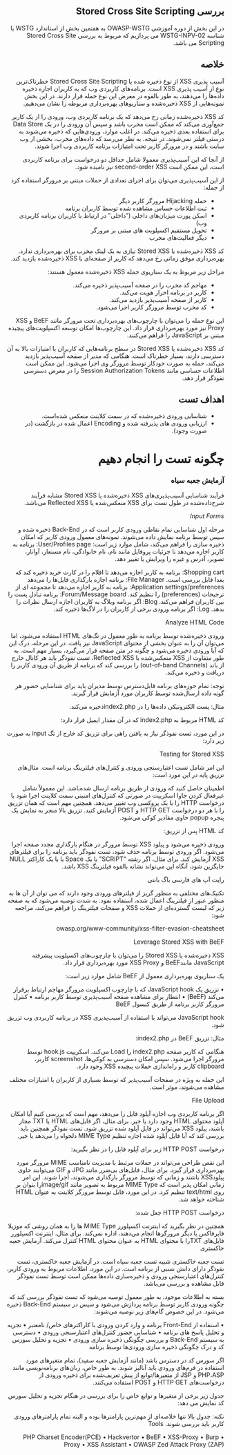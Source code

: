 <div dir="rtl">
  
## بررسی Stored Cross Site Scripting
  

در این بخش از دوره آموزشی OWASP-WSTG به هفتمین بخش از استاندارد WSTG با شناسه WSTG-INPV-02 می پردازیم که مربوط به بررسی Stored Cross Site Scripting می باشد.

## خلاصه
<div dir="rtl">
آسیب پذیری XSS از نوع ذخیره شده یا Stored Cross Site Scripting خطرناک‌ترین نوع از آسیب پذیری XSS است. برنامه‌های کاربردی وب که به کاربران اجازه ذخیره داده‌ها را می‌دهند، به طور بالقوه در معرض این نوع حمله قرار دارند. در این بخش نمونه‌هایی از XSS ذخیره‌شده و سناریوهای بهره‌برداری مربوطه را نشان می‌دهیم.

کد XSS ذخیره‌شده زمانی رخ می‌دهد که یک برنامه کاربردی وب، ورودی را از یک کاربر جمع‌آوری می‌کند که ممکن است مخرب باشد و سپس آن ورودی را در یک Data Store برای استفاده بعدی ذخیره می‌کند. در اغلب موارد، ورودی‌هایی که ذخیره می‌شوند به درستی فیلتر نمی‌شوند. در نتیجه، به نظر می‌رسد که داده‌های مخرب، بخشی از وب سایت باشند و در مرورگر کاربر تحت امتیازات برنامه کاربردی وب اجرا شوند.

از آنجا که این آسیب‌پذیری معمولا شامل حداقل دو درخواست برای برنامه کاربردی است، این ممکن است second-order XSS نیز نامیده شود.

از این آسیب‌پذیری می‌توان برای اجرای تعدادی از حملات مبتنی بر مرورگر استفاده کرد از جمله:

* حمله Hijacking مرورگر کاربر دیگر
* ثبت اطلاعات حساس مشاهده شده توسط کاربران برنامه
* اسکن پورت میزبان‌های داخلی (”داخلی” در ارتباط با کاربران برنامه کاربردی وب)
* تحویل مستقیم اکسپلویت های مبتنی بر مرورگر
* دیگر فعالیت‌های مخرب

کد XSS ذخیره‌شده یا Stored XSS نیازی به یک لینک مخرب برای بهره‌برداری ندارد. بهره‌برداری موفق زمانی رخ می‌دهد که کاربر از صفحه‌ای با XSS ذخیره‌شده بازدید کند.

مراحل زیر مربوط به یک سناریوی حمله XSS ذخیره‌شده معمول هستند:

* مهاجم کد مخرب را در صفحه آسیب‌پذیر ذخیره می‌کند.
* کاربر در برنامه احراز هویت می‌کند.
* کاربر از صفحه آسیب‌پذیر بازدید می‌کند.
* کد مخرب توسط مرورگر کاربر اجرا می‌شود.

این نوع حمله را می‌توان با چارچوب‌های بهره‌برداری تحت مرورگر مانند BeEF و XSS Proxy نیز مورد بهره‌برداری قرار داد. این چارچوب‌ها امکان توسعه اکسپلویت‌های پیچیده مبتنی بر JavaScript را فراهم می‌کنند.

کد XSS ذخیره‌شده یا Stored XSS در سطح برنامه‌هایی که کاربران با امتیازات بالا به آن دسترسی دارند، بسیار خطرناک است. هنگامی که مدیر از صفحه آسیب‌پذیر بازدید می‌کند، حمله به صورت خودکار توسط مرورگر وی اجرا می‌شود. این ممکن است اطلاعات حساسی مانند Session Authorization Tokens را در معرض دسترسی نفوذگر قرار دهد.
## اهداف تست

* شناسایی ورودی ذخیره‌شده که در سمت کلاینت منعکس شده‌است.
* ارزیابی ورودی های پذیرفته شده و Encoding اعمال شده در بازگشت (‏در صورت وجود)‏.
# چگونه تست را انجام دهیم
### آزمایش جعبه سیاه

فرآیند شناسایی آسیب‌پذیری‌های XSS ذخیره‌شده یا Stored XSS مشابه فرآیند شرح‌داده‌شده در طول تست برای XSS منعکس‌شده یا Reflected XSS می‌باشد.
<div dir="rtl">

  *Input Forms*

مرحله اول شناسایی تمام نقاطی ورودی کاربر است که در Back-End ذخیره شده و سپس توسط برنامه نمایش داده می‌شوند. نمونه‌های معمول ورودی کاربر که امکان ذخیره سازی را فراهم می‌کند، شامل موارد زیر است:
User/Profiles page: برنامه به کاربر اجازه می‌دهد تا جزئیات پروفایل مانند نام، نام خانوادگی، نام مستعار، آواتار، تصویر، آدرس و غیره را ویرایش یا تغییر دهد.

Shopping cart: برنامه به کاربر اجازه می‌دهد تا اقلام را در کارت خرید ذخیره کند که بعدا قابل بررسی است.
File Manager: برنامه‌ اجازه بارگذاری فایل‌ها را می‌دهد
Application settings/preferences: برنامه‌ به کاربر اجازه می‌دهد تا مجموعه ای از ترجیحات (preferences) را تنظیم کند.
Forum/Message board: برنامه‌ تبادل پست را بین کاربران فراهم می‌کند.
Blog: اگر برنامه وبلاگ به کاربران اجازه ارسال نظرات را بدهد.
Log: اگر برنامه ورودی برخی از کاربران را در لاگ‌ها ذخیره کند.

Analyze HTML Code

ورودی ذخیره‌شده توسط برنامه به طور معمول در تگ‌های HTML استفاده می‌شود، اما می‌توان آن را به عنوان بخشی از محتوای JavaScript نیز یافت. در این مرحله، درک این که آیا ورودی ذخیره می‌شود و چگونه در متن صفحه قرار می‌گیرد، بسیار مهم است. به طور متفاوت از XSS منعکس‌شده یا Reflected XSS، تست نفوذگر باید هر کانال خارج از باند (out-of-band Channels) را بررسی کند که برنامه از طریق آن ورودی کاربر را دریافت و ذخیره می‌کند.

توجه: تمام حوزه‌های برنامه قابل‌دسترس توسط مدیران باید برای شناسایی حضور هر گونه داده ارسال‌شده توسط کاربران مورد آزمایش قرار گیرند.

مثال: پست الکترونیکی داده‌ها را در index2.phpذخیره می‌کند.

کد HTML مربوط به index2.php که در آن مقدار ایمیل قرار دارد:

در این مورد، تست نفوذگر نیاز به یافتن راهی برای تزریق کد خارج از تگ input به صورت زیر دارد:

Testing for Stored XSS

این امر شامل تست اعتبارسنجی ورودی و کنترل‌های فیلترینگ برنامه است. مثال‌های تزریق پایه در این مورد است:

اطمینان حاصل کنید که ورودی از طریق برنامه ارسال شده‌باشد. این معمولاً شامل غیرفعال کردن جاوا اسکریپت در صورتی که کنترل‌های امنیتی سمت کلاینت اجرا شود یا درخواست HTTP را با یک پروکسی وب تغییر می‌دهد. همچنین مهم است که همان تزریق را با هر دو درخواست HTTP GET و POST آزمایش کنید. تزریق بالا منجر به نمایش یک پنجره popup حاوی مقادیر کوکی می‌شود.

کد HTML پس از تزریق:

ورودی ذخیره می‌شود و پیلود XSS توسط مرورگر در هنگام بارگذاری مجدد صفحه اجرا می‌شود. اگر ورودی توسط برنامه حذف شود، تست نفودگر باید برنامه را برای فیلترهای XSS آزمایش کند. برای مثال، اگر رشته “SCRIPT” با یک Space یا با یک کاراکتر NULL جایگزین شود، آنگاه این می‌تواند نشانه بالقوه فیلترینگ XSS باشد.

رایت آپ های فارسی باگ بانتی

تکنیک‌های مختلفی به منظور گریز از فیلترهای ورودی وجود دارند که می توان از آن ها به منظور عبور از فیلترینگ اعمال شده، استفاده نمود. به شدت توصیه می‌شود که به صفحه زیر که لیست گسترده‌ای از حملات XSS و صفحات فیلترینگ را فراهم می‌کند، مراجعه شود:

owasp.org/www-community/xss-filter-evasion-cheatsheet

Leverage Stored XSS with BeEF

XSS ذخیره‌شده یا Stored XSS را می‌توان با چارچوب‌های اکسپلویت پیشرفته JavaScript مانندBeEF و XSS Proxy مورد بهره‌برداری قرار داد.

یک سناریوی بهره‌برداری معمول از BeEF شامل موارد زیر است:

• تزریق یک JavaScript hook که با چارچوب اکسپلویت مرورگر مهاجم ارتباط برقرار می‌کند (BeEF)
• انتظار برای مشاهده صفحه آسیب‌پذیری توسط کاربر برنامه
• کنترل مرورگر کاربر برنامه از طریق کنسول BeEF

JavaScript hook می‌تواند با استفاده از آسیب‌پذیری XSS در برنامه کاربردی وب تزریق شود.

مثال: تزریق BeEF در index2.php:

هنگامی که کاربر صفحه index2.php را Load می‌کند، اسکریپت hook.js توسط مرورگر اجرا می‌شود. سپس امکان دسترسی به کوکی‌ها، screenshot کاربر، clipboard کاربر و راه‌اندازی حملات پیچیده XSS وجود دارد.

این حمله به ویژه در صفحات آسیب‌پذیر که توسط بسیاری از کاربران با امتیازات مختلف مشاهده می‌شوند، موثر است.

File Upload

اگر برنامه کاربردی وب اجازه آپلود فایل را می‌دهد، مهم است که بررسی کنیم آیا امکان آپلود محتوای HTML وجود دارد یا خیر. برای مثال، اگر فایل‌های HTML یا TXT مجاز باشند، پیلود XSS می‌تواند در فایل آپلود شده تزریق شود. تست نفوذگر همچنین باید بررسی کند که آیا فایل آپلود شده اجازه تنظیم MIME Type دلخواه را می‌دهد یا خیر.

درخواست HTTP POST زیر برای آپلود فایل را در نظر بگیرید:

این نقص طراحی می‌تواند در حملات مرتبط با مدیریت نامناسب MIME مرورگر مورد بهره‌برداری قرار گیرد. برای مثال، فایل‌های بی‌ضرر مانند JPG و GIF می‌توانند حاوی پیلودXSS باشند و زمانی که توسط مرورگر بارگذاری می‌شوند، اجرا شوند. این امر زمانی امکان پذیر است که MIME Type مربوط به تصویر مانند image/gifرا بتوان بر روی text/html تنظیم کرد. در این مورد، فایل توسط مرورگر کلاینت به عنوان HTML شناخته خواهد شد.

درخواست HTTP POST جعل شده:

همچنین در نظر بگیرید که اینترنت اکسپلورر MIME Type ها را به همان روشی که موزیلا فایرفاکس یا دیگر مرورگرها انجام می‌دهند، اداره نمی‌کند. برای مثال، اینترنت اکسپلورر فایل‌های TXTرا با محتوای HTML به عنوان محتوای HTML کنترل می‌کند.
آزمایش جعبه خاکستری

تست جعبه خاکستری شبیه تست جعبه سیاه است. در آزمایش جعبه خاکستری، تست نفوذگر دارای دانش نسبی از برنامه است. در این مورد، اطلاعات مربوط به ورودی کاربر، کنترل‌های اعتبارسنجی ورودی و ذخیره‌سازی داده‌ها ممکن است توسط تست نفوذگر قابل مشاهده و بررسی می‌باشد.

بسته به اطلاعات موجود، به طور معمول توصیه می‌شود که تست نفوذگر بررسی کند که چگونه ورودی کاربر توسط برنامه پردازش می‌شود و سپس در سیستم Back-End ذخیره می‌شود. در این خصوص گام‌های زیر توصیه می‌شوند:

• استفاده از Front-End برنامه و وارد کردن ورودی با کاراکترهای خاص/ نامعتبر
• تجزیه و تحلیل پاسخ های برنامه
• شناسایی حضور کنترل‌های اعتبارسنجی ورودی
• دسترسی به سیستم Back-End و بررسی چگونگی ذخیره سازی ورودی
• تجزیه و تحلیل سورس کد و درک چگونگی ذخیره‌ سازی ورودی‌ها توسط برنامه

اگر سورس کد در دسترس باشد (‏مانند آزمایش جعبه سفید)‏، تمام متغیرهای مورد استفاده در فرم‌های ورودی باید آنالیز شوند. به طور خاص، زبان‌های برنامه‌نویسی مانند PHP،ASP و JSP از متغیرها/توابع از پیش تعریف‌شده برای ذخیره ورودی از درخواست‌های HTTP GET و POST استفاده می‌کنند.

جدول زیر برخی از متغیرها و توابع خاص را برای بررسی در هنگام تجزیه و تحلیل سورس کد نمایش می دهد:

نکته: جدول بالا تنها خلاصه‌ای از مهم‌ترین پارامترها بوده و البته تمام پارامترهای ورودی کاربر باید بررسی شوند.
Tools

• PHP Charset Encoder(PCE)
• Hackvertor
• BeEF
• XSS-Proxy
• Burp Proxy
• XSS Assistant
• OWASP Zed Attack Proxy (ZAP)
